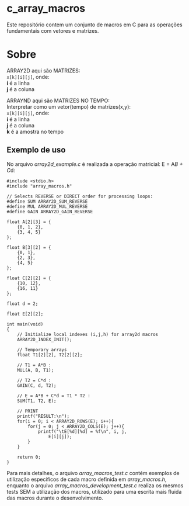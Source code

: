 # c_array_macros

Este repositório contem um conjunto de macros em C para as operações fundamentais com vetores e matrizes.

# Sobre

ARRAY2D aqui são MATRIZES:  
  `x[k][i][j]`, onde:  
    **i** é a linha  
    **j** é a coluna  

ARRAYND aqui são MATRIZES NO TEMPO:  
  Interpretar como um vetor(tempo) de matrizes(x,y):  
    `x[k][i][j]`, onde:  
      **i** é a linha  
      **j** é a coluna  
      **k** é a amostra no tempo  

## Exemplo de uso

No arquivo *array2d_example.c* é realizada a operação matricial: E = A*B + C*d:
``` 
#include <stdio.h>
#include "array_macros.h"

// Selects REVERSE or DIRECT order for processing loops:
#define SUM ARRAY2D_SUM_REVERSE
#define MUL ARRAY2D_MUL_REVERSE
#define GAIN ARRAY2D_GAIN_REVERSE

float A[2][3] = {
    {0, 1, 2},
    {3, 4, 5}
};

float B[3][2] = {
    {0, 1},
    {2, 3},
    {4, 5}
};

float C[2][2] = {
    {10, 12}, 
    {16, 11}
};

float d = 2;

float E[2][2];

int main(void)
{
    // Initialize local indexes (i,j,h) for array2d macros
    ARRAY2D_INDEX_INIT();

    // Temporary arrays
    float T1[2][2], T2[2][2];

    // T1 = A*B :
    MUL(A, B, T1);

    // T2 = C*d :
    GAIN(C, d, T2);

    // E = A*B + C*d = T1 * T2 :
    SUM(T1, T2, E);

    // PRINT
    printf("RESULT:\n");
    for(i = 0; i < ARRAY2D_ROWS(E); i++){
        for(j = 0; j < ARRAY2D_COLS(E); j++){
            printf("\tE[%d][%d] = %f\n", i, j, 
                E[i][j]);
        }
    }

    return 0;
}

``` 

Para mais detalhes, o arquivo *array_macros_test.c* contém exemplos de utilização específicos de cada macro definida em *array_macros.h*, enquanto o arquivo *array_macros_development_test.c* realiza os mesmos tests SEM a utilização dos macros, utilizado para uma escrita mais fluida das macros durante o desenvolvimento.
